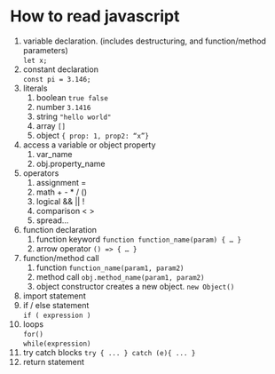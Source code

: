 # How to read javascript

1. variable declaration. (includes destructuring, and function/method parameters)  
   `let x;`  
2. constant declaration   
   `const pi = 3.146;` 
3. literals 
    1. boolean  `true false`
    2. number `3.1416`
    3. string `"hello world"`
    4. array  `[]`
    5. object `{ prop: 1, prop2: “x”}`
4. access a variable or object property
    1. var_name  
    2. obj.property_name
5. operators
    1. assignment =
    2. math + - * / ()
    3. logical && || !
    4. comparison < > 
    5. spread…
6. function declaration
   1. function keyword `function function_name(param) { … }`
   2. arrow operator  `() => { … } `
7. function/method call  
    1. function `function_name(param1, param2)` 
    2. method call `obj.method_name(param1, param2)`
    3. object constructor creates a new object. `new Object()`
8. import statement
9. if / else statement  
    `if ( expression ) `
10. loops  
    `for()`  
    `while(expression)`
11. try catch blocks
    `try {
        ...
    } catch (e){
        ...
    }`
12. return statement
